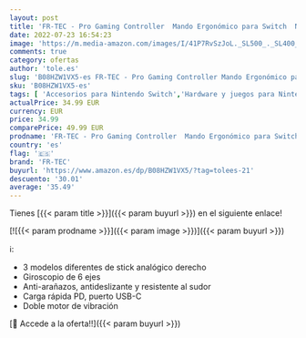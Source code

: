 ```yaml
---
layout: post
title: 'FR-TEC - Pro Gaming Controller  Mando Ergonómico para Switch  Nintendo Switch '
date: 2022-07-23 16:54:23
image: 'https://m.media-amazon.com/images/I/41P7RvSzJoL._SL500_._SL400_.jpg'
comments: true
category: ofertas
author: 'tole.es'
slug: 'B08HZW1VX5-es FR-TEC - Pro Gaming Controller Mando Ergonómico para...'
sku: 'B08HZW1VX5-es'
tags: [ 'Accesorios para Nintendo Switch','Hardware y juegos para Nintendo Switch','Mandos para Nintendo Switch','Videojuegos','fr-tec','nintendo','🇪🇸', ]
actualPrice: 34.99 EUR
currency: EUR
price: 34.99
comparePrice: 49.99 EUR
prodname: 'FR-TEC - Pro Gaming Controller  Mando Ergonómico para Switch  Nintendo Switch '
country: 'es'
flag: '🇪🇸'
brand: 'FR-TEC'
buyurl: 'https://www.amazon.es/dp/B08HZW1VX5/?tag=tolees-21'
descuento: '30.01'
average: '35.49'
---
```


Tienes [{{< param title >}}]({{< param buyurl >}}) en el siguiente enlace!

[![{{< param prodname >}}]({{< param image >}})]({{< param buyurl >}})

ℹ️:

- 3 modelos diferentes de stick analógico derecho
- Giroscopio de 6 ejes
- Anti-arañazos, antideslizante y resistente al sudor
- Carga rápida PD, puerto USB-C
- Doble motor de vibración

[🛒 Accede a la oferta!!]({{< param buyurl >}})
